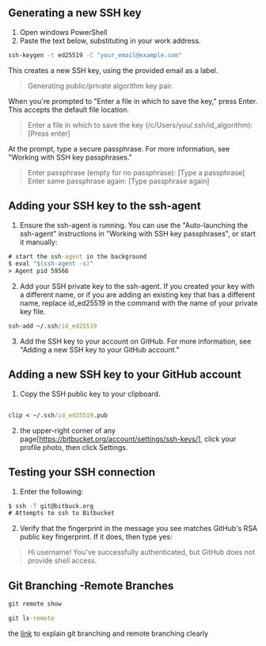 ## Generating a new SSH key
1. Open windows PowerShell
2. Paste the text below, substituting in your work address.

```cmd
ssh-keygen -t ed25519 -C "your_email@example.com"
```

This creates a new SSH key, using the provided email as a label.

> Generating public/private algorithm key pair.

When you're prompted to "Enter a file in which to save the key," press Enter. This accepts the default file location.

> Enter a file in which to save the key (/c/Users/you/.ssh/id_algorithm):[Press enter]

At the prompt, type a secure passphrase. For more information, see "Working with SSH key passphrases."

> Enter passphrase (empty for no passphrase): [Type a passphrase]
> Enter same passphrase again: [Type passphrase again]


## Adding your SSH key to the ssh-agent

1. Ensure the ssh-agent is running. You can use the "Auto-launching the ssh-agent" instructions in "Working with SSH key passphrases", or start it manually:

```cmd
# start the ssh-agent in the background
$ eval "$(ssh-agent -s)"
> Agent pid 59566
```
2. Add your SSH private key to the ssh-agent. If you created your key with a different name, or if you are adding an existing key that has a different name, replace id_ed25519 in the command with the name of your private key file.

``` cmd
ssh-add ~/.ssh/id_ed25519
```

3. Add the SSH key to your account on GitHub. For more information, see "Adding a new SSH key to your GitHub account."


## Adding a new SSH key to your GitHub account


1. Copy the SSH public key to your clipboard.

```cmd

clip < ~/.ssh/id_ed25519.pub

```
 2.  the upper-right corner of any page[https://bitbucket.org/account/settings/ssh-keys/], click your profile photo, then click Settings.


## Testing your SSH connection

1. Enter the following:
```cmd
$ ssh -T git@bitbuck.org
# Attempts to ssh to Bitbucket
```
2. Verify that the fingerprint in the message you see matches GitHub's RSA public key fingerprint. If it does, then type yes:

> Hi username! You've successfully authenticated, but GitHub does not
> provide shell access.


## Git Branching -Remote Branches

```cmd
git remote show
```

```cmd
git ls-remote
```

the [link](https://git-scm.com/book/en/v2/Git-Branching-Remote-Branches) to explain git branching and remote branching clearly